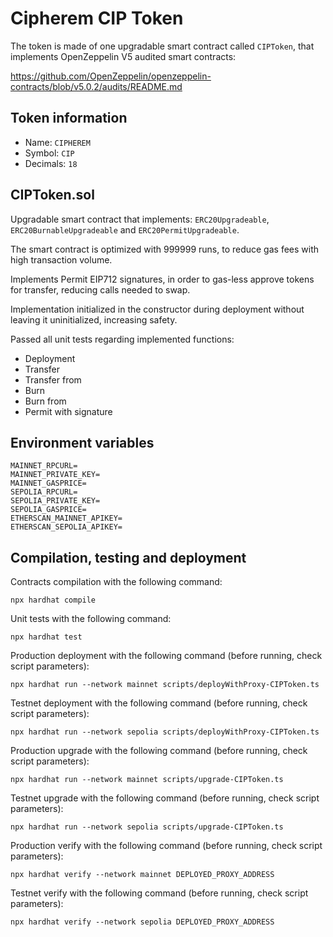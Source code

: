 # Cipherem CIP Token

The token is made of one upgradable smart contract called `CIPToken`, that implements OpenZeppelin V5 audited smart contracts:

<https://github.com/OpenZeppelin/openzeppelin-contracts/blob/v5.0.2/audits/README.md>

## Token information

- Name: `CIPHEREM`
- Symbol: `CIP`
- Decimals: `18`

## CIPToken.sol

Upgradable smart contract that implements: `ERC20Upgradeable`, `ERC20BurnableUpgradeable` and `ERC20PermitUpgradeable`.

The smart contract is optimized with 999999 runs, to reduce gas fees with high transaction volume.

Implements Permit EIP712 signatures, in order to gas-less approve tokens for transfer, reducing calls needed to swap.

Implementation initialized in the constructor during deployment without leaving it uninitialized, increasing safety.

Passed all unit tests regarding implemented functions:
- Deployment
- Transfer
- Transfer from
- Burn
- Burn from
- Permit with signature

## Environment variables
```
MAINNET_RPCURL=
MAINNET_PRIVATE_KEY=
MAINNET_GASPRICE=
SEPOLIA_RPCURL=
SEPOLIA_PRIVATE_KEY=
SEPOLIA_GASPRICE=
ETHERSCAN_MAINNET_APIKEY=
ETHERSCAN_SEPOLIA_APIKEY=
```

## Compilation, testing and deployment

Contracts compilation with the following command:
```
npx hardhat compile
```

Unit tests with the following command:
```
npx hardhat test
```

Production deployment with the following command (before running, check script parameters):
```
npx hardhat run --network mainnet scripts/deployWithProxy-CIPToken.ts
```

Testnet deployment with the following command (before running, check script parameters):
```
npx hardhat run --network sepolia scripts/deployWithProxy-CIPToken.ts
```

Production upgrade with the following command (before running, check script parameters):
```
npx hardhat run --network mainnet scripts/upgrade-CIPToken.ts
```

Testnet upgrade with the following command (before running, check script parameters):
```
npx hardhat run --network sepolia scripts/upgrade-CIPToken.ts
```

Production verify with the following command (before running, check script parameters):
```
npx hardhat verify --network mainnet DEPLOYED_PROXY_ADDRESS
```

Testnet verify with the following command (before running, check script parameters):
```
npx hardhat verify --network sepolia DEPLOYED_PROXY_ADDRESS
```